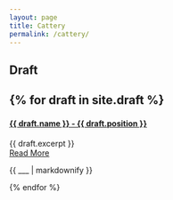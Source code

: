 ```yaml
---
layout: page
title: Cattery
permalink: /cattery/
---
```


  <h2> Draft  <h2> 

{% for draft in site.draft %}
   <h4>
     <a href="{{ draft.url }}">
       {{ draft.name }} - {{ draft.position }}
     </a>
   </h4>
   <div class="entry">
         {{ draft.excerpt }}
   </div>
   <a href="{{ draft.url }}" class="read-more">Read More</a>
   <p>{{ ___ | markdownify }}</p>
{% endfor %}


